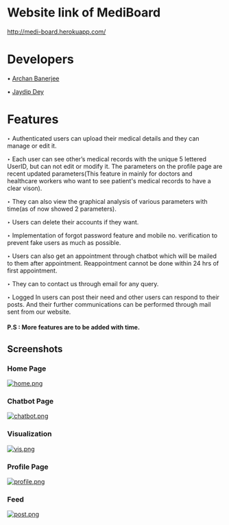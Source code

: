 
# Website link of MediBoard
http://medi-board.herokuapp.com/

# Developers
• [Archan Banerjee](https://github.com/ArchanJS)

• [Jaydip Dey](https://github.com/jaydip1235)

# Features
‣ Authenticated users can upload their medical details and they can manage or edit it.


‣ Each user can see other’s medical records with the unique 5 lettered UserID, but can not edit or modify it. The parameters on the profile page are recent updated parameters(This feature in mainly for doctors and healthcare workers who want to see patient's medical records to have a clear vison).


‣ They can also view the graphical analysis of various parameters with time(as of now showed 2 parameters).


‣ Users can delete their accounts if they want.


‣ Implementation of forgot password feature and mobile no. verification to prevent fake users as much as possible.


‣ Users can also get an appointment through chatbot which will be mailed to them after appointment. Reappointment cannot be done within 24 hrs of first appointment.


‣ They can to contact us through email for any query.


‣ Logged In users can post their need and other users can respond to their posts.
And their further communications can be performed through mail sent from our website.
 
 #### P.S : More features are to be added with time.

 ## Screenshots

 ### Home Page
 [![home.png](https://i.postimg.cc/wT337wXD/home.png)](https://postimg.cc/VdQzhBHN)

 ### Chatbot Page
 [![chatbot.png](https://i.postimg.cc/9XKwPPgZ/chatbot.png)](https://postimg.cc/dDR0wCYV)

### Visualization
[![vis.png](https://i.postimg.cc/0jkPRyfp/vis.png)](https://postimg.cc/dkxzGvg1)

### Profile Page
[![profile.png](https://i.postimg.cc/XvYPbySN/profile.png)](https://postimg.cc/ts8kdJ48)

### Feed
[![post.png](https://i.postimg.cc/Ss7YfjR8/post.png)](https://postimg.cc/VrvNYfjL)
